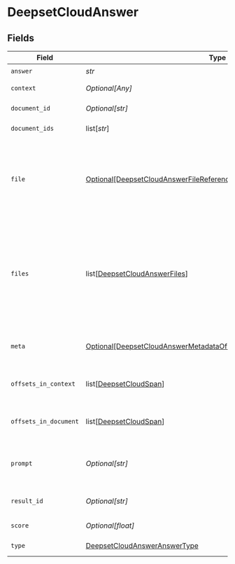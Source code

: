 # DeepsetCloudAnswer


## Fields

| Field                                                                                                                                                             | Type                                                                                                                                                              | Required                                                                                                                                                          | Description                                                                                                                                                       |
| ----------------------------------------------------------------------------------------------------------------------------------------------------------------- | ----------------------------------------------------------------------------------------------------------------------------------------------------------------- | ----------------------------------------------------------------------------------------------------------------------------------------------------------------- | ----------------------------------------------------------------------------------------------------------------------------------------------------------------- |
| `answer`                                                                                                                                                          | *str*                                                                                                                                                             | :heavy_check_mark:                                                                                                                                                | N/A                                                                                                                                                               |
| `context`                                                                                                                                                         | *Optional[Any]*                                                                                                                                                   | :heavy_minus_sign:                                                                                                                                                | Context of the answer.                                                                                                                                            |
| `document_id`                                                                                                                                                     | *Optional[str]*                                                                                                                                                   | :heavy_minus_sign:                                                                                                                                                | ID of the document                                                                                                                                                |
| `document_ids`                                                                                                                                                    | list[*str*]                                                                                                                                                       | :heavy_minus_sign:                                                                                                                                                | IDs of the document                                                                                                                                               |
| `file`                                                                                                                                                            | [Optional[DeepsetCloudAnswerFileReferenceObjectDeprecatedUseFilesInstead]](../../models/shared/deepsetcloudanswerfilereferenceobjectdeprecatedusefilesinstead.md) | :heavy_minus_sign:                                                                                                                                                | Object containing the `file_id` and `name` of a file. This is used to associate a document with a file.                                                           |
| `files`                                                                                                                                                           | list[[DeepsetCloudAnswerFiles](../../models/shared/deepsetcloudanswerfiles.md)]                                                                                   | :heavy_minus_sign:                                                                                                                                                | List of object containing the `file_id` and `name` of a file. This is used to associate an answer with its source files.                                          |
| `meta`                                                                                                                                                            | [Optional[DeepsetCloudAnswerMetadataOfFile]](../../models/shared/deepsetcloudanswermetadataoffile.md)                                                             | :heavy_minus_sign:                                                                                                                                                | The metadata of this document.                                                                                                                                    |
| `offsets_in_context`                                                                                                                                              | list[[DeepsetCloudSpan](../../models/shared/deepsetcloudspan.md)]                                                                                                 | :heavy_minus_sign:                                                                                                                                                | Offsets of the answer in the context.                                                                                                                             |
| `offsets_in_document`                                                                                                                                             | list[[DeepsetCloudSpan](../../models/shared/deepsetcloudspan.md)]                                                                                                 | :heavy_minus_sign:                                                                                                                                                | Offsets of the answer in the document.                                                                                                                            |
| `prompt`                                                                                                                                                          | *Optional[str]*                                                                                                                                                   | :heavy_minus_sign:                                                                                                                                                | The prompt that was used to generate the result.                                                                                                                  |
| `result_id`                                                                                                                                                       | *Optional[str]*                                                                                                                                                   | :heavy_minus_sign:                                                                                                                                                | Unique identifier of the result.                                                                                                                                  |
| `score`                                                                                                                                                           | *Optional[float]*                                                                                                                                                 | :heavy_minus_sign:                                                                                                                                                | Score of the answer.                                                                                                                                              |
| `type`                                                                                                                                                            | [DeepsetCloudAnswerAnswerType](../../models/shared/deepsetcloudansweranswertype.md)                                                                               | :heavy_check_mark:                                                                                                                                                | Type of the answer.                                                                                                                                               |